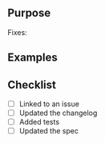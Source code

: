 ## Purpose

Fixes:

## Examples

## Checklist
- [ ] Linked to an issue
- [ ] Updated the changelog
- [ ] Added tests
- [ ] Updated the spec
